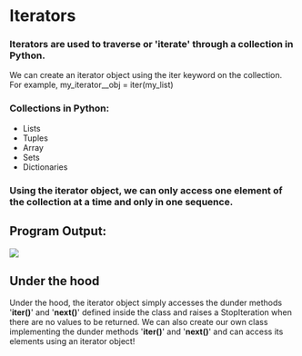 # Iterators

### Iterators are used to traverse or 'iterate' through a collection in Python.
We can create an iterator object using the iter keyword on the collection.
For example, 
my_iterator__obj = iter(my_list)

### Collections in Python:
* Lists
* Tuples
* Array
* Sets
* Dictionaries

### Using the iterator object, we can only access one element of the collection at a time and only in one sequence.

## Program Output:
<img src="https://user-images.githubusercontent.com/32167236/96369114-b296b880-1175-11eb-8240-f2a3c0491caf.png">

## Under the hood

Under the hood, the iterator object simply accesses the dunder methods '<b>iter()</b>' and '<b>next()</b>' defined inside the class and raises a StopIteration when there are no values to be returned.
We can also create our own class implementing the dunder methods '<b>iter()</b>' and '<b>next()</b>' and can access its elements using an iterator object!

